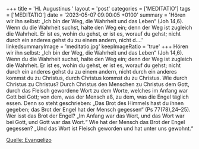 +++
title = 'Hl. Augustinus  '
layout = 'post'
categories = ['MEDITATIO']
tags = ['MEDITATIO']
date = '2023-05-07 09:00:05 +0100'
summary = 'Hören wir ihn selbst: „Ich bin der Weg, die Wahrheit und das Leben“ (Joh 14,6). Wenn du die Wahrheit suchst, halte den Weg ein; denn der Weg ist zugleich die Wahrheit. Er ist es, wohin du gehst, er ist es, worauf du gehst; nicht durch ein anderes gehst du zu einem andern, nicht d....'
linkedsummaryImage = 'meditatio.jpg'
keepImageRatio = 'true'
+++
Hören wir ihn selbst: „Ich bin der Weg, die Wahrheit und das Leben“ (Joh 14,6). Wenn du die Wahrheit suchst, halte den Weg ein; denn der Weg ist zugleich die Wahrheit. Er ist es, wohin du gehst, er ist es, worauf du gehst; nicht durch ein anderes gehst du zu einem andern, nicht durch ein anderes kommst du zu Christus, durch Christus kommst du zu Christus.<!--more--> Wie durch Christus zu Christus? Durch Christus den Menschen zu Christus dem Gott, durch das Fleisch gewordene Wort zu dem Worte, welches im Anfang war Gott bei Gott; von dem, was der Mensch aß, zu dem, was die Engel täglich essen. Denn so steht geschrieben: „Das Brot des Himmels hast du ihnen gegeben; das Brot der Engel hat der Mensch gegessen“ (Ps 77(78),24–25). Wer isst das Brot der Engel? „Im Anfang war das Wort, und das Wort war bei Gott, und Gott war das Wort.“ Wie hat der Mensch das Brot der Engel gegessen? „Und das Wort ist Fleisch geworden und hat unter uns gewohnt.“ 

[Quelle: Evangelizo](https://evangeliumtagfuertag.org/DE/gospel)
